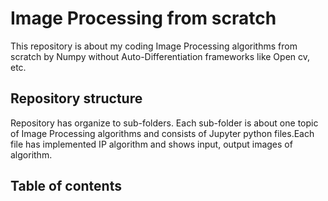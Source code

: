 # Image Processing from scratch

This repository is about my coding Image Processing algorithms from scratch by Numpy without Auto-Differentiation frameworks like Open cv, etc.

## Repository structure
Repository has organize to sub-folders. Each sub-folder is about one topic of Image Processing algorithms and consists of Jupyter python files.Each file has implemented IP algorithm and shows input, output images of algorithm.

## Table of contents
